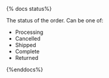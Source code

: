 {% docs status%}

The status of the order. Can be one of:
- Processing
- Cancelled
- Shipped
- Complete
- Returned

{%enddocs%}